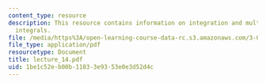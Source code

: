 ```yaml
---
content_type: resource
description: This resource contains information on integration and multidimensional
  integrals.
file: /media/https%3A/open-learning-course-data-rc.s3.amazonaws.com/3-016-mathematics-for-materials-scientists-and-engineers-fall-2005/1be1c52eb00b11033e9353e0e3d52d4c_lecture_14.pdf
file_type: application/pdf
resourcetype: Document
title: lecture_14.pdf
uid: 1be1c52e-b00b-1103-3e93-53e0e3d52d4c
---
```

